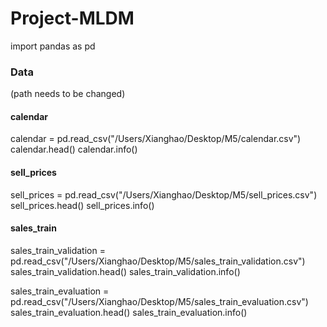 # Project-MLDM


import pandas as pd


### Data
(path needs to be changed)


#### calendar

calendar = pd.read_csv("/Users/Xianghao/Desktop/M5/calendar.csv")
calendar.head()
calendar.info()


#### sell_prices

sell_prices = pd.read_csv("/Users/Xianghao/Desktop/M5/sell_prices.csv")
sell_prices.head()
sell_prices.info()


#### sales_train

sales_train_validation = pd.read_csv("/Users/Xianghao/Desktop/M5/sales_train_validation.csv")
sales_train_validation.head()
sales_train_validation.info()

sales_train_evaluation = pd.read_csv("/Users/Xianghao/Desktop/M5/sales_train_evaluation.csv")
sales_train_evaluation.head()
sales_train_evaluation.info()
